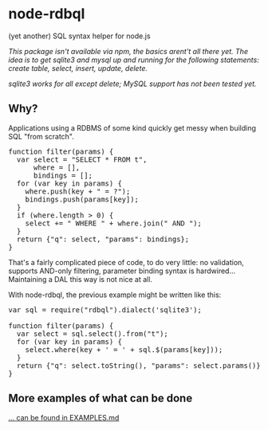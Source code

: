 node-rdbql
============

(yet another) SQL syntax helper for node.js

*This package isn't available via npm, the basics arent't all there yet. The idea is to get sqlite3 and mysql up and running for the following statements: create table, select, insert, update, delete.*

*sqlite3 works for all except delete; MySQL support has not been tested yet.*

## Why?

Applications using a RDBMS of some kind quickly get messy when building SQL "from scratch".

<pre>
function filter(params) {
  var select = "SELECT * FROM t",
      where = [],
      bindings = [];
  for (var key in params) {
    where.push(key + " = ?");
    bindings.push(params[key]);
  }
  if (where.length > 0) {
    select += " WHERE " + where.join(" AND ");
  }
  return {"q": select, "params": bindings};
}
</pre>

That's a fairly complicated piece of code, to do very little: no validation, supports AND-only filtering, parameter binding syntax is hardwired... Maintaining a DAL this way is not nice at all.

With node-rdbql, the previous example might be written like this:

<pre>
var sql = require("rdbql").dialect('sqlite3');

function filter(params) {
  var select = sql.select().from("t");
  for (var key in params) {
    select.where(key + ' = ' + sql.$(params[key]));
  }
  return {"q": select.toString(), "params": select.params()};
}
</pre>

## More examples of what can be done

[... can be found in EXAMPLES.md](EXAMPLES.md)